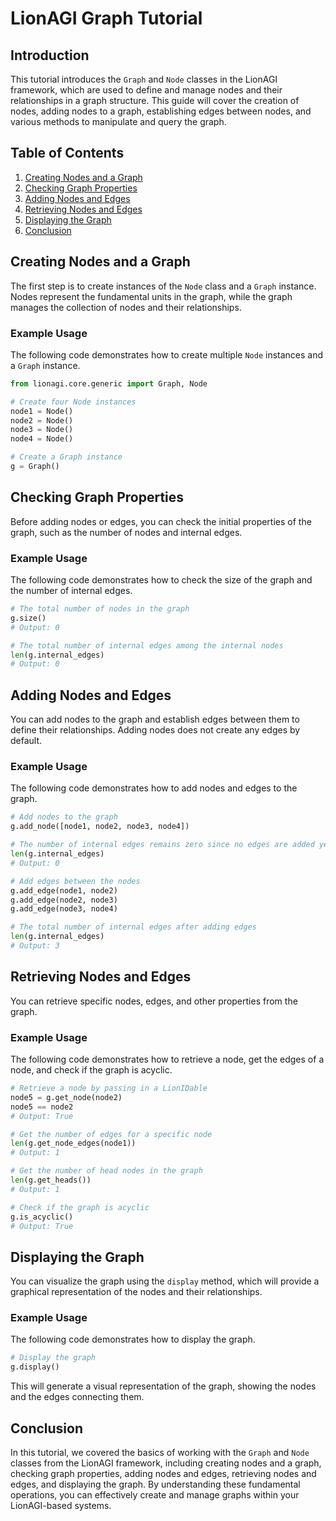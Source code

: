 
# LionAGI Graph Tutorial

## Introduction

This tutorial introduces the `Graph` and `Node` classes in the LionAGI framework, which are used to define and manage nodes and their relationships in a graph structure. This guide will cover the creation of nodes, adding nodes to a graph, establishing edges between nodes, and various methods to manipulate and query the graph.

## Table of Contents

1. [Creating Nodes and a Graph](#creating-nodes-and-a-graph)
2. [Checking Graph Properties](#checking-graph-properties)
3. [Adding Nodes and Edges](#adding-nodes-and-edges)
4. [Retrieving Nodes and Edges](#retrieving-nodes-and-edges)
5. [Displaying the Graph](#displaying-the-graph)
6. [Conclusion](#conclusion)

## Creating Nodes and a Graph

The first step is to create instances of the `Node` class and a `Graph` instance. Nodes represent the fundamental units in the graph, while the graph manages the collection of nodes and their relationships.

### Example Usage

The following code demonstrates how to create multiple `Node` instances and a `Graph` instance.

```python
from lionagi.core.generic import Graph, Node

# Create four Node instances
node1 = Node()
node2 = Node()
node3 = Node()
node4 = Node()

# Create a Graph instance
g = Graph()
```

## Checking Graph Properties

Before adding nodes or edges, you can check the initial properties of the graph, such as the number of nodes and internal edges.

### Example Usage

The following code demonstrates how to check the size of the graph and the number of internal edges.

```python
# The total number of nodes in the graph
g.size()
# Output: 0

# The total number of internal edges among the internal nodes
len(g.internal_edges)
# Output: 0
```

## Adding Nodes and Edges

You can add nodes to the graph and establish edges between them to define their relationships. Adding nodes does not create any edges by default.

### Example Usage

The following code demonstrates how to add nodes and edges to the graph.

```python
# Add nodes to the graph
g.add_node([node1, node2, node3, node4])

# The number of internal edges remains zero since no edges are added yet
len(g.internal_edges)
# Output: 0

# Add edges between the nodes
g.add_edge(node1, node2)
g.add_edge(node2, node3)
g.add_edge(node3, node4)

# The total number of internal edges after adding edges
len(g.internal_edges)
# Output: 3
```

## Retrieving Nodes and Edges

You can retrieve specific nodes, edges, and other properties from the graph.

### Example Usage

The following code demonstrates how to retrieve a node, get the edges of a node, and check if the graph is acyclic.

```python
# Retrieve a node by passing in a LionIDable
node5 = g.get_node(node2)
node5 == node2
# Output: True

# Get the number of edges for a specific node
len(g.get_node_edges(node1))
# Output: 1

# Get the number of head nodes in the graph
len(g.get_heads())
# Output: 1

# Check if the graph is acyclic
g.is_acyclic()
# Output: True
```

## Displaying the Graph

You can visualize the graph using the `display` method, which will provide a graphical representation of the nodes and their relationships.

### Example Usage

The following code demonstrates how to display the graph.

```python
# Display the graph
g.display()
```

This will generate a visual representation of the graph, showing the nodes and the edges connecting them.

## Conclusion

In this tutorial, we covered the basics of working with the `Graph` and `Node` classes from the LionAGI framework, including creating nodes and a graph, checking graph properties, adding nodes and edges, retrieving nodes and edges, and displaying the graph. By understanding these fundamental operations, you can effectively create and manage graphs within your LionAGI-based systems.
